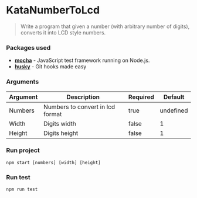 # KataNumberToLcd

> Write a program that given a number (with arbitrary number of digits), converts it into LCD style numbers.

### Packages used
- __[mocha](https://github.com/mochajs/mocha)__ - JavaScript test framework running on Node.js.
- __[husky](https://github.com/typicode/husky)__ - Git hooks made easy

### Arguments

| Argument | Description                      | Required | Default   |
|----------|----------------------------------|----------|-----------|
| Numbers  | Numbers to convert in lcd format | true     | undefined |
| Width    | Digits width                     | false    | 1         |
| Height   | Digits height                    | false    | 1         |

### Run project
`npm start [numbers] [width] [height]`

### Run test
`npm run test`

